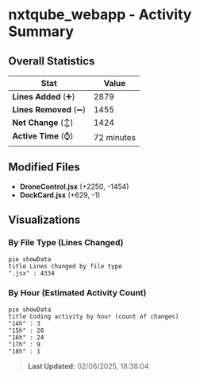 # nxtqube_webapp - Activity Summary 

## Overall Statistics

| Stat                   | Value                                                             |
| ---------------------- | ----------------------------------------------------------------- |
| **Lines Added** (➕)   | 2879                                          |
| **Lines Removed** (➖) | 1455                                        |
| **Net Change** (↕)    | 1424                |
| **Active Time** (⌚)   | 72 minutes |


## Modified Files
- **DroneControl.jsx** (+2250, -1454)
- **DockCard.jsx** (+629, -1)

## Visualizations

### By File Type (Lines Changed)

```mermaid
pie showData
title Lines changed by file type
".jsx" : 4334
```

### By Hour (Estimated Activity Count)

```mermaid
pie showData
title Coding activity by hour (count of changes)
"14h" : 3
"15h" : 20
"16h" : 24
"17h" : 9
"18h" : 1
```


> **Last Updated:** 02/06/2025, 18:38:04